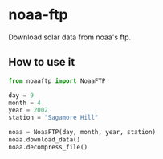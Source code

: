 # noaa-ftp
Download solar data from noaa's ftp.

## How to use it

```python
from noaaftp import NoaaFTP

day = 9
month = 4
year = 2002
station = "Sagamore Hill"

noaa = NoaaFTP(day, month, year, station)
noaa.download_data()
noaa.decompress_file()
```
